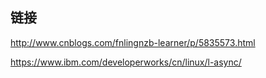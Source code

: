 ## 链接

http://www.cnblogs.com/fnlingnzb-learner/p/5835573.html

https://www.ibm.com/developerworks/cn/linux/l-async/
